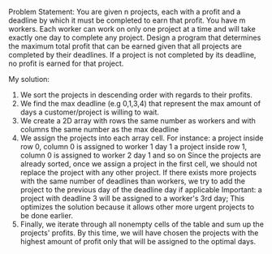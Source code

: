 Problem Statement:
You are given n projects, each with a profit and a deadline by which it must be completed to earn that profit. You have m workers. Each worker can work on only one project at a time and will take exactly one day to complete any project. Design a program that determines the maximum total profit that can be earned given that all projects are completed by their deadlines. If a project is not completed by its deadline, no profit is earned for that project.

My solution: 
1. We sort the projects in descending order with regards to their profits.
2. We find the max deadline (e.g 0,1,3,4) that represent the max amount of days a customer/project is willing to wait.
3. We create a 2D array with rows the same number as workers and with columns the same number as the max deadline
4. We assign the projects into each array cell.
   For instance: a project inside row 0, column 0 is assigned to worker 1 day 1
                 a project inside row 1, column 0 is assigned to worker 2 day 1 and so on
   Since the projects are already sorted, once we assign a project in the first cell, we should not replace the project with any other project.
   If there exists more projects with the same number of deadlines than workers, we try to add the project to the previous day of the deadline day if applicable
   Important: a project with deadline 3 will be assigned to a worker's 3rd day;
   This optimizes the solution because it allows other more urgent projects to be done earlier.
5. Finally, we iterate through all nonempty cells of the table and sum up the projects' profits.
   By this time, we will have chosen the projects with the highest amount of profit only that will be assigned to the optimal days.
